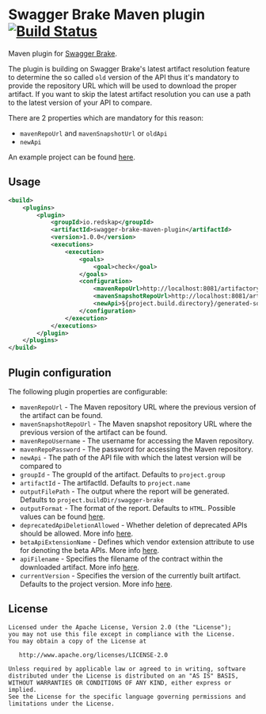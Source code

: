 # Swagger Brake Maven plugin [![Build Status](https://travis-ci.com/redskap/swagger-brake-maven-plugin.svg?branch=master)](https://travis-ci.com/redskap/swagger-brake-maven-plugin)
Maven plugin for [Swagger Brake](https://github.com/redskap/swagger-brake).

The plugin is building on Swagger Brake's latest artifact resolution feature to determine the so 
called `old` version of the API thus it's mandatory to provide the repository URL which will be used
to download the proper artifact. If you want to skip the latest artifact resolution 
you can use a path to the latest version of your API to compare.

There are 2 properties which are mandatory for this reason:
- `mavenRepoUrl` and `mavenSnapshotUrl` or `oldApi`
- `newApi`

An example project can be found [here](https://github.com/redskap/swagger-brake-example/tree/master/swagger-brake-maven-example).

## Usage
```xml
<build>
    <plugins>
        <plugin>
            <groupId>io.redskap</groupId>
            <artifactId>swagger-brake-maven-plugin</artifactId>
            <version>1.0.0</version>
            <executions>
                <execution>
                    <goals>
                        <goal>check</goal>
                    </goals>
                    <configuration>
                        <mavenRepoUrl>http://localhost:8081/artifactory/libs-release-local</mavenRepoUrl>
                        <mavenSnapshotRepoUrl>http://localhost:8081/artifactory/libs-snapshot-local</mavenSnapshotRepoUrl>
                        <newApi>${project.build.directory}/generated-sources/swagger/swagger.json</newApi>
                    </configuration>
                </execution>
            </executions>
        </plugin>
    </plugins>
</build>
```

## Plugin configuration
The following plugin properties are configurable:
- `mavenRepoUrl` - The Maven repository URL where the previous version of the artifact can be found.
- `mavenSnapshotRepoUrl` - The Maven snapshot repository URL where the previous version of the artifact can be found.
- `mavenRepoUsername` - The username for accessing the Maven repository.
- `mavenRepoPassword` - The password for accessing the Maven repository.
- `newApi` - The path of the API file with which the latest version will be compared to
- `groupId` - The groupId of the artifact. Defaults to `project.group`
- `artifactId` - The artifactId. Defaults to `project.name`
- `outputFilePath` - The output where the report will be generated. Defaults to `project.buildDir/swagger-brake`
- `outputFormat` - The format of the report. Defaults to `HTML`. Possible values can be found [here](https://github.com/redskap/swagger-brake#reporting).
- `deprecatedApiDeletionAllowed` - Whether deletion of deprecated APIs should be allowed. More info [here](https://github.com/redskap/swagger-brake#api-deprecation-handling).
- `betaApiExtensionName` - Defines which vendor extension attribute to use for denoting the beta APIs. More info [here](https://github.com/redskap/swagger-brake#beta-api-support).
- `apiFilename` - Specifies the filename of the contract within the downloaded artifact. More info [here](https://github.com/redskap/swagger-brake#latest-artifact-resolution).
- `currentVersion` - Specifies the version of the currently built artifact. Defaults to the project version. More info [here](https://github.com/redskap/swagger-brake#latest-artifact-resolution).

## License
```text
Licensed under the Apache License, Version 2.0 (the "License");
you may not use this file except in compliance with the License.
You may obtain a copy of the License at

   http://www.apache.org/licenses/LICENSE-2.0

Unless required by applicable law or agreed to in writing, software
distributed under the License is distributed on an "AS IS" BASIS,
WITHOUT WARRANTIES OR CONDITIONS OF ANY KIND, either express or implied.
See the License for the specific language governing permissions and
limitations under the License.
```